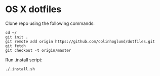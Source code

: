 OS X dotfiles
========

Clone repo using the following commands:
```
cd ~/
git init .
git remote add origin https://github.com/colinhoglund/dotfiles.git
git fetch
git checkout -t origin/master
```

Run .install script:
```
./.install.sh
```
